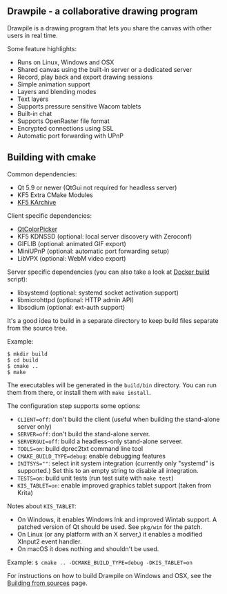 Drawpile - a collaborative drawing program
------------------------------------------

Drawpile is a drawing program that lets you share the canvas
with other users in real time.

Some feature highlights:

* Runs on Linux, Windows and OSX
* Shared canvas using the built-in server or a dedicated server
* Record, play back and export drawing sessions
* Simple animation support
* Layers and blending modes
* Text layers
* Supports pressure sensitive Wacom tablets
* Built-in chat
* Supports OpenRaster file format
* Encrypted connections using SSL
* Automatic port forwarding with UPnP

## Building with cmake

Common dependencies:
 * Qt 5.9 or newer (QtGui not required for headless server)
 * KF5 Extra CMake Modules
 * [KF5 KArchive]

Client specific dependencies:

* [QtColorPicker]
* KF5 KDNSSD (optional: local server discovery with Zeroconf)
* GIFLIB (optional: animated GIF export)
* MiniUPnP (optional: automatic port forwarding setup)
* LibVPX (optional: WebM video export)

Server specific dependencies (you can also take a look at [Docker build](server/docker/Dockerfile) script):

* libsystemd (optional: systemd socket activation support)
* libmicrohttpd (optional: HTTP admin API)
* libsodium (optional: ext-auth support)

It's a good idea to build in a separate directory to keep build files
separate from the source tree.

Example:

    $ mkdir build
    $ cd build
    $ cmake ..
    $ make

The executables will be generated in the `build/bin` directory. You can run them from there,
or install them with `make install`.

The configuration step supports some options:

* `CLIENT=off`: don't build the client (useful when building the stand-alone server only)
* `SERVER=off`: don't build the stand-alone server.
* `SERVERGUI=off`: build a headless-only stand-alone serveer.
* `TOOLS=on`: build dprec2txt command line tool
* `CMAKE_BUILD_TYPE=debug`: enable debugging features
* `INITSYS=""`: select init system integration (currently only "systemd" is supported.) Set this to an empty string to disable all integration.
* `TESTS=on`: build unit tests (run test suite with `make test`)
* `KIS_TABLET=on`: enable improved graphics tablet support (taken from Krita)

Notes about `KIS_TABLET`:

 * On Windows, it enables Windows Ink and improved Wintab support. A patched version of Qt should be used. See `pkg/win` for the patch.
 * On Linux (or any platform with an X server,) it enables a modified XInput2 event handler.
 * On macOS it does nothing and shouldn't be used.

Example: `$ cmake .. -DCMAKE_BUILD_TYPE=debug -DKIS_TABLET=on`

For instructions on how to build Drawpile on Windows and OSX, see the [Building from sources] page.

[KF5 KArchive]: https://projects.kde.org/projects/frameworks/karchive  
[QtColorPicker]: https://gitlab.com/mattia.basaglia/Qt-Color-Widgets  
[Building from sources]: https://github.com/callaa/Drawpile/wiki/Building-from-sources  

